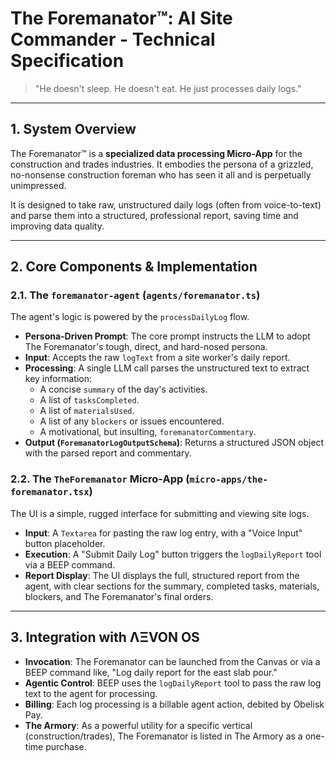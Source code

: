 # The Foremanator™: AI Site Commander - Technical Specification

> "He doesn't sleep. He doesn't eat. He just processes daily logs."

---

## 1. System Overview

The Foremanator™ is a **specialized data processing Micro-App** for the construction and trades industries. It embodies the persona of a grizzled, no-nonsense construction foreman who has seen it all and is perpetually unimpressed.

It is designed to take raw, unstructured daily logs (often from voice-to-text) and parse them into a structured, professional report, saving time and improving data quality.

---

## 2. Core Components & Implementation

### 2.1. The `foremanator-agent` (`agents/foremanator.ts`)
The agent's logic is powered by the `processDailyLog` flow.
- **Persona-Driven Prompt**: The core prompt instructs the LLM to adopt The Foremanator's tough, direct, and hard-nosed persona.
- **Input**: Accepts the raw `logText` from a site worker's daily report.
- **Processing**: A single LLM call parses the unstructured text to extract key information:
  - A concise `summary` of the day's activities.
  - A list of `tasksCompleted`.
  - A list of `materialsUsed`.
  - A list of any `blockers` or issues encountered.
  - A motivational, but insulting, `foremanatorCommentary`.
- **Output (`ForemanatorLogOutputSchema`)**: Returns a structured JSON object with the parsed report and commentary.

### 2.2. The `TheForemanator` Micro-App (`micro-apps/the-foremanator.tsx`)
The UI is a simple, rugged interface for submitting and viewing site logs.
- **Input**: A `Textarea` for pasting the raw log entry, with a "Voice Input" button placeholder.
- **Execution**: A "Submit Daily Log" button triggers the `logDailyReport` tool via a BEEP command.
- **Report Display**: The UI displays the full, structured report from the agent, with clear sections for the summary, completed tasks, materials, blockers, and The Foremanator's final orders.

---

## 3. Integration with ΛΞVON OS

- **Invocation**: The Foremanator can be launched from the Canvas or via a BEEP command like, "Log daily report for the east slab pour."
- **Agentic Control**: BEEP uses the `logDailyReport` tool to pass the raw log text to the agent for processing.
- **Billing**: Each log processing is a billable agent action, debited by Obelisk Pay.
- **The Armory**: As a powerful utility for a specific vertical (construction/trades), The Foremanator is listed in The Armory as a one-time purchase.
